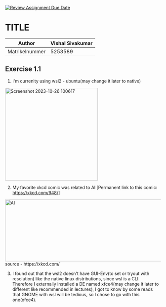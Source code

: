 [![Review Assignment Due Date](https://classroom.github.com/assets/deadline-readme-button-24ddc0f5d75046c5622901739e7c5dd533143b0c8e959d652212380cedb1ea36.svg)](https://classroom.github.com/a/2x_BM7rt)
# TITLE

| Author        | Vishal Sivakumar |
| ------------- | ---------------- |
| Matrikelnummer|     5253589      |


## Exercise 1.1

1. I'm currenlty using wsl2 - ubuntu(may change it later to native)
<img width="300" alt="Screenshot 2023-10-26 100617" src="https://github.com/freiburg-missing-semester-course/01-introduction-linux-WiresharkIO/assets/14985440/8ce4d457-e0c1-4a17-b121-843b742620da">


2. My favorite xkcd comic was related to AI [Permanent link to this comic: https://xkcd.com/948/]
<a>
<img src="https://imgs.xkcd.com/comics/ai.png"
   alt="AI"
   height="200"
   width="600"/>
</a>
source -  https://xkcd.com/


3. I found out that the wsl2 doesn't have GUI-Env(to set or tryout with resolution) like the native linux distributions, since wsl is a CLI. Therefore I externally installed a DE named xfce4(may change it later to different like recommended in lectures), I got to know by some reads that GNOME with wsl will be tedious, so I chose to go with this one(xfce4).